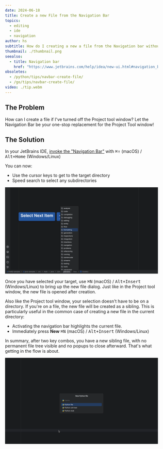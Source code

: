 ```yaml
---
date: 2024-06-18
title: Create a new File from the Navigation Bar
topics:
  - editing
  - ide
  - navigation
author: hs
subtitle: How do I creating a new a file from the Navigation bar without touching the mouse?
thumbnail: ./thumbnail.png
seealso:
  - title: Navigation bar
    href: "https://www.jetbrains.com/help/idea/new-ui.html#navigation_bar"
obsoletes:
  - /python/tips/navbar-create-file/
  - /go/tips/navbar-create-file/
video: ./tip.webm
---
```


## The Problem

How can I create a file if I've turned off the Project tool window? Let the Navigation Bar be your one-stop replacement for the Project Tool window!

## The Solution

In your JetBrains IDE, [invoke the "Navigation Bar"](../nav-bar-activate/index.md) with <kbd>⌘↑</kbd> (macOS) / <kbd>Alt+Home</kbd> (Windows/Linux)

You can now:

- Use the cursor keys to get to the target directory
- Speed search to select any subdirectories

![arrow-keys.png](../nav-bar-create-file/arrow-keys.png)

Once you have selected your target, use <kbd>⌘N</kbd> (macOS) / <kbd>Alt+Insert</kbd> (Windows/Linux) to bring up the new file dialog. Just like in the Project tool window, the new file is opened after creation.

Also like the Project tool window, your selection doesn't have to be on a directory. If you're on a file, the new file will be created as a sibling. This is particularly useful in the common case of creating a new file in the current directory:

- Activating the navigation bar highlights the current file.
- Immediately press **New** <kbd>⌘N</kbd> (macOS) / <kbd>Alt+Insert</kbd> (Windows/Linux)

In summary, after two key combos, you have a new sibling file, with no permanent file tree visible and no popups to close afterward. That's what getting in the flow is about.

![new-file.png](../nav-bar-create-file/new-file.png)
